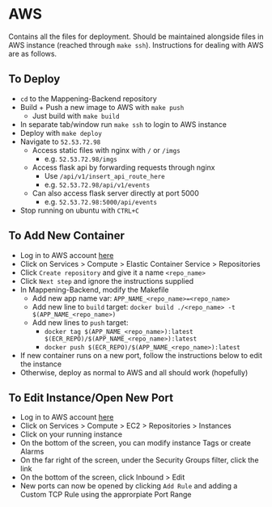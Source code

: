 # AWS

Contains all the files for deployment. Should be maintained alongside files in AWS instance (reached through `make ssh`). Instructions for dealing with AWS are as follows.

## To Deploy
* `cd` to the Mappening-Backend repository
* Build + Push a new image to AWS with `make push`
  * Just build with `make build`
* In separate tab/window run `make ssh` to login to AWS instance
* Deploy with `make deploy`
* Navigate to `52.53.72.98`
  * Access static files with nginx with `/` or `/imgs`
    * e.g. `52.53.72.98/imgs`
  * Access flask api by forwarding requests through nginx
    * Use `/api/v1/insert_api_route_here`
    * e.g. `52.53.72.98/api/v1/events`
  * Can also access flask server directly at port 5000
    * e.g. `52.53.72.98:5000/api/events`
* Stop running on ubuntu with `CTRL+C`

## To Add New Container
* Log in to AWS account [here](devx-dora.signin.aws.amazon.com/console)
* Click on Services > Compute > Elastic Container Service > Repositories 
* Click `Create repository` and give it a name `<repo_name>`
* Click `Next step` and ignore the instructions supplied
* In Mappening-Backend, modify the Makefile
  * Add new app name var: `APP_NAME_<repo_name>=<repo_name>`
  * Add new line to `build` target: `docker build ./<repo_name> -t $(APP_NAME_<repo_name>)`
  * Add new lines to `push` target: 
    * `docker tag $(APP_NAME_<repo_name>):latest $(ECR_REPO)/$(APP_NAME_<repo_name>):latest`
    * `docker push $(ECR_REPO)/$(APP_NAME_<repo_name>):latest`
* If new container runs on a new port, follow the instructions below to edit the instance
* Otherwise, deploy as normal to AWS and all should work (hopefully)


## To Edit Instance/Open New Port
* Log in to AWS account [here](devx-dora.signin.aws.amazon.com/console)
* Click on Services > Compute > EC2 > Repositories > Instances
* Click on your running instance 
* On the bottom of the screen, you can modify instance Tags or create Alarms
* On the far right of the screen, under the Security Groups filter, click the link
* On the bottom of the screen, click Inbound > Edit 
* New ports can now be opened by clicking `Add Rule` and adding a Custom TCP Rule using the approrpiate Port Range
